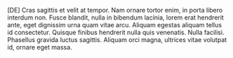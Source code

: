 [DE] Cras sagittis et velit at tempor. Nam ornare tortor enim, in porta libero interdum non. Fusce blandit, nulla in bibendum lacinia, lorem erat hendrerit ante, eget dignissim urna quam vitae arcu. Aliquam egestas aliquam tellus id consectetur. Quisque finibus hendrerit nulla quis venenatis. Nulla facilisi. Phasellus gravida luctus sagittis. Aliquam orci magna, ultrices vitae volutpat id, ornare eget massa.